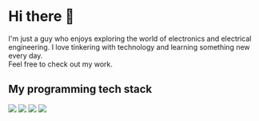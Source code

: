 # Hi there 👋
I'm just a guy who enjoys exploring the world of electronics and electrical engineering. I love tinkering with technology and learning something new every day. <br>
Feel free to check out my work.

## My programming tech stack
<div display="flex">
  <img src="https://img.shields.io/badge/C-00599C.svg?style=for-the-badge&logo=c&logoColor=white"/>
  <img src="https://img.shields.io/badge/C++-%2300599C.svg?style=for-the-badge&logo=c%2B%2B&logoColor=white"/>
  <img src="https://img.shields.io/badge/Neovim-57A143?style=for-the-badge&logo=neovim&logoColor=fff"/>
  <img src="https://img.shields.io/badge/Linux-FCC624?style=for-the-badge&logo=linux&logoColor=black"/>
</div>
